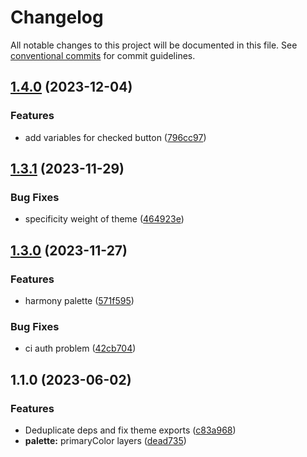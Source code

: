 # Changelog

All notable changes to this project will be documented in this file. See [conventional commits](https://www.conventionalcommits.org/en/v1.0.0/) for commit guidelines.

## [1.4.0](https://github.com/taskany-inc/colors/compare/v1.3.1...v1.4.0) (2023-12-04)


### Features

* add variables for checked button ([796cc97](https://github.com/taskany-inc/colors/commit/796cc979574ccff894085e6ea8c5c9fb1a0750d4))

## [1.3.1](https://github.com/taskany-inc/colors/compare/v1.3.0...v1.3.1) (2023-11-29)


### Bug Fixes

* specificity weight of theme ([464923e](https://github.com/taskany-inc/colors/commit/464923ec039f2c780255b2074c0de07d211c3861))

## [1.3.0](https://github.com/taskany-inc/colors/compare/v1.2.1...v1.3.0) (2023-11-27)


### Features

* harmony palette ([571f595](https://github.com/taskany-inc/colors/commit/571f595b6e37bf6c2d722c0e484e40c60729359e))


### Bug Fixes

* ci auth problem ([42cb704](https://github.com/taskany-inc/colors/commit/42cb7043d97052f034b7a0fcf4fcf3ec5a940884))

## 1.1.0 (2023-06-02)


### Features

* Deduplicate deps and fix theme exports ([c83a968](https://github.com/taskany-inc/colors/commit/c83a9686a48588d72396e1cb8281e41082ced68f))
* **palette:** primaryColor layers ([dead735](https://github.com/taskany-inc/colors/commit/dead7357b5c0b4ca1126f06af5e7235337170c0f))
